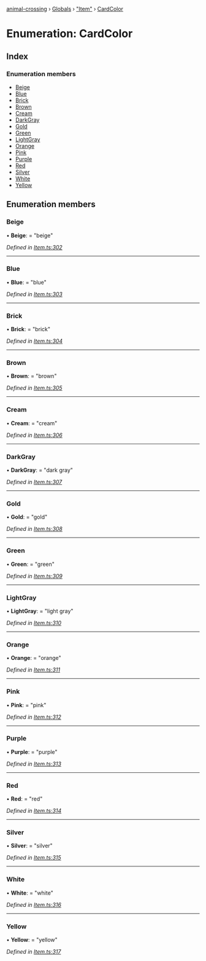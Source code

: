 [animal-crossing](../README.md) › [Globals](../globals.md) › ["Item"](../modules/_item_.md) › [CardColor](_item_.cardcolor.md)

# Enumeration: CardColor

## Index

### Enumeration members

* [Beige](_item_.cardcolor.md#beige)
* [Blue](_item_.cardcolor.md#blue)
* [Brick](_item_.cardcolor.md#brick)
* [Brown](_item_.cardcolor.md#brown)
* [Cream](_item_.cardcolor.md#cream)
* [DarkGray](_item_.cardcolor.md#darkgray)
* [Gold](_item_.cardcolor.md#gold)
* [Green](_item_.cardcolor.md#green)
* [LightGray](_item_.cardcolor.md#lightgray)
* [Orange](_item_.cardcolor.md#orange)
* [Pink](_item_.cardcolor.md#pink)
* [Purple](_item_.cardcolor.md#purple)
* [Red](_item_.cardcolor.md#red)
* [Silver](_item_.cardcolor.md#silver)
* [White](_item_.cardcolor.md#white)
* [Yellow](_item_.cardcolor.md#yellow)

## Enumeration members

###  Beige

• **Beige**: = "beige"

*Defined in [Item.ts:302](https://github.com/Norviah/animal-crossing/blob/7dc871b/module/types/Item.ts#L302)*

___

###  Blue

• **Blue**: = "blue"

*Defined in [Item.ts:303](https://github.com/Norviah/animal-crossing/blob/7dc871b/module/types/Item.ts#L303)*

___

###  Brick

• **Brick**: = "brick"

*Defined in [Item.ts:304](https://github.com/Norviah/animal-crossing/blob/7dc871b/module/types/Item.ts#L304)*

___

###  Brown

• **Brown**: = "brown"

*Defined in [Item.ts:305](https://github.com/Norviah/animal-crossing/blob/7dc871b/module/types/Item.ts#L305)*

___

###  Cream

• **Cream**: = "cream"

*Defined in [Item.ts:306](https://github.com/Norviah/animal-crossing/blob/7dc871b/module/types/Item.ts#L306)*

___

###  DarkGray

• **DarkGray**: = "dark gray"

*Defined in [Item.ts:307](https://github.com/Norviah/animal-crossing/blob/7dc871b/module/types/Item.ts#L307)*

___

###  Gold

• **Gold**: = "gold"

*Defined in [Item.ts:308](https://github.com/Norviah/animal-crossing/blob/7dc871b/module/types/Item.ts#L308)*

___

###  Green

• **Green**: = "green"

*Defined in [Item.ts:309](https://github.com/Norviah/animal-crossing/blob/7dc871b/module/types/Item.ts#L309)*

___

###  LightGray

• **LightGray**: = "light gray"

*Defined in [Item.ts:310](https://github.com/Norviah/animal-crossing/blob/7dc871b/module/types/Item.ts#L310)*

___

###  Orange

• **Orange**: = "orange"

*Defined in [Item.ts:311](https://github.com/Norviah/animal-crossing/blob/7dc871b/module/types/Item.ts#L311)*

___

###  Pink

• **Pink**: = "pink"

*Defined in [Item.ts:312](https://github.com/Norviah/animal-crossing/blob/7dc871b/module/types/Item.ts#L312)*

___

###  Purple

• **Purple**: = "purple"

*Defined in [Item.ts:313](https://github.com/Norviah/animal-crossing/blob/7dc871b/module/types/Item.ts#L313)*

___

###  Red

• **Red**: = "red"

*Defined in [Item.ts:314](https://github.com/Norviah/animal-crossing/blob/7dc871b/module/types/Item.ts#L314)*

___

###  Silver

• **Silver**: = "silver"

*Defined in [Item.ts:315](https://github.com/Norviah/animal-crossing/blob/7dc871b/module/types/Item.ts#L315)*

___

###  White

• **White**: = "white"

*Defined in [Item.ts:316](https://github.com/Norviah/animal-crossing/blob/7dc871b/module/types/Item.ts#L316)*

___

###  Yellow

• **Yellow**: = "yellow"

*Defined in [Item.ts:317](https://github.com/Norviah/animal-crossing/blob/7dc871b/module/types/Item.ts#L317)*

